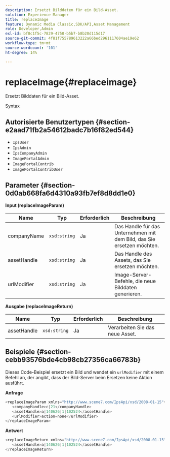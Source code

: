 ```yaml
---
description: Ersetzt Bilddaten für ein Bild-Asset.
solution: Experience Manager
title: replaceImage
feature: Dynamic Media Classic,SDK/API,Asset Management
role: Developer,Admin
exl-id: bf8c1f5c-7829-4750-b5b7-b8b20d115d17
source-git-commit: 4f81f755789613222a66bed2961117604ae19e62
workflow-type: tm+mt
source-wordcount: '101'
ht-degree: 14%

---
```


# replaceImage{#replaceimage}

Ersetzt Bilddaten für ein Bild-Asset.

Syntax

## Autorisierte Benutzertypen {#section-e2aad71fb2a54612badc7b16f82ed544}

* `IpsUser`
* `IpsAdmin`
* `IpsCompanyAdmin`
* `ImagePortalAdmin`
* `ImagePortalContrib`
* `ImagePortalContribUser`

## Parameter {#section-0d0ab668fa6d4310a93fb7ef8d8dd1e0}

**Input (replaceImageParam)**

| Name | Typ | Erforderlich | Beschreibung |
|---|---|---|---|
| companyName | `xsd:string` | Ja | Das Handle für das Unternehmen mit dem Bild, das Sie ersetzen möchten. |
| assetHandle | `xsd:string` | Ja | Das Handle des Assets, das Sie ersetzen möchten. |
| urlModifier | `xsd:string` | Ja | Image-Server-Befehle, die neue Bilddaten generieren. |

**Ausgabe (replaceImageReturn)**

| Name | Typ | Erforderlich | Beschreibung |
|---|---|---|---|
| assetHandle | `xsd:string` | Ja | Verarbeiten Sie das neue Asset. |

## Beispiele {#section-cebb93576bde4cb98cb27356ca66783b}

Dieses Code-Beispiel ersetzt ein Bild und wendet ein `urlModifier` mit einem Befehl an, der angibt, dass der Bild-Server beim Ersetzen keine Aktion ausführt.

**Anfrage**

```java
<replaceImageParam xmlns="http://www.scene7.com/IpsApi/xsd/2008-01-15">
   <companyHandle>c|21</companyHandle>
   <assetHandle>a|140626|1|102524</assetHandle>
   <urlModifier>action=none</urlModifier>
</replaceImageParam>
```

**Antwort**

```java
<replaceImageReturn xmlns="http://www.scene7.com/IpsApi/xsd/2008-01-15">
   <assetHandle>a|140626|1|102524</assetHandle>
</replaceImageReturn>
```
